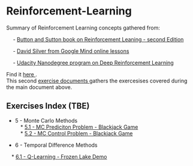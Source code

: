 # Reinforcement-Learning

Summary of Reinforcement Learning concepts gathered from:

  - [Button and Sutton book on Reinforcement Leaning - second Edition](https://web.stanford.edu/class/psych209/Readings/SuttonBartoIPRLBook2ndEd.pdf)

  - [David Silver from Google Mind online lessons](https://www.youtube.com/playlist?list=PLzuuYNsE1EZAXYR4FJ75jcJseBmo4KQ9-)

  - [Udacity Nanodegree program on Deep Reinforcement Learning](https://www.udacity.com/course/deep-reinforcement-learning-nanodegree--nd893)

Find it <a href='http://www.pabloruizruiz10.com/resources/RL/Reinforcement-Learning---In-progress.pdf' target='_blank'> here </a>.  
This second <a href='http://www.pabloruizruiz10.com/resources/RL/RL-Problem-Examples.pdf' taget='_blank'> exercise documents </a> gathers the exercesises covered during the main document above.

## Exercises Index (TBE)

* 5 - Monte Carlo Methods  
&emsp;* [5.1 - MC Prediciton Problem - Blackjack Game](http://www.pabloruizruiz10.com/resources/RL/Exercises/5.-MonteCarlo/5.1_Monte_Carlo_Prediction_Blackjack_Game.html)  
&emsp;* [5.2 - MC Control Problem - Blackjack Game](http://www.pabloruizruiz10.com/resources/RL/Exercises/5.-MonteCarlo/5.2_Monte_Carlo_Control_Blackjack_Game.html)


* 6 - Temporal Difference Methods

&emsp;* [6.1 - Q-Learning - Frozen Lake Demo](http://www.pabloruizruiz10.com/resources/RL/Exercises/5.-MonteCarlo/5.2_Monte_Carlo_Control_Blackjack_Game.html)
